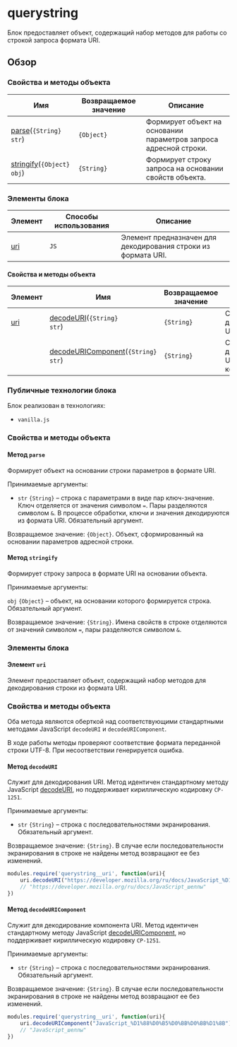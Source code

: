 # querystring

Блок предоставляет объект, содержащий набор методов для работы со строкой запроса формата URI.

## Обзор

### Свойства и методы объекта

| Имя | Возвращаемое значение | Описание |
| --- | --------------------- | -------- |
| <a href="#fields-parse">parse</a>(<code>{String} str</code>) | <code>{Object}</code> | Формирует объект на основании параметров запроса адресной строки. |
| <a href="#fields-stringify">stringify</a>(<code>{Object} obj</code>) | <code>{String}</code> | Формирует строку запроса на основании свойств объекта. |

### Элементы блока

| Элемент | Способы использования | Описание |
| --------| --------------------- | -------- |
| <a href="#elems-uri">uri</a> | <code>JS</code> | Элемент предназначен для декодирования строки из формата URI. |

#### Свойства и методы объекта

| Элемент | Имя | Возвращаемое значение | Описание |
| ------- | --- | --------------------- | -------- |
| <a href="#elems-uri">uri</a> | <a href="#elems-uri-fields-decodeURI">decodeURI</a>(<code>{String} str</code>) | <code>{String}</code> | Служит для декодирования URI. |
| | <a href="#elems-uri-fields-decodeURIComponent">decodeURIComponent</a>(<code>{String} str</code>) | <code>{String}</code> | Служит для декодирования URI компонента. |

### Публичные технологии блока

Блок реализован в технологиях:

* `vanilla.js`

<a name="fields"></a>
### Свойства и методы объекта

<a name="fields-parse"></a>
#### Метод `parse` 

Формирует объект на основании строки параметров в формате URI. 

Принимаемые аргументы: 

* `str` `{String}` – строка с параметрами в виде пар ключ-значение. Ключ отделяется от значения символом `=`. Пары разделяются символом `&`. В процессе обработки, ключи и значения декодируются из формата URI. Обязательный аргумент.

Возвращаемое значение: `{Object}`. Объект, сформированный на основании параметров адресной строки.

<a name="fields-stringify"></a>
#### Метод `stringify`

Формирует строку запроса в формате URI на основании объекта. 

Принимаемые аргументы: 

`obj` `{Object}` – объект, на основании которого формируется строка. Обязательный аргумент.

Возвращаемое значение: `{String}`. Имена свойств в строке отделяются от значений символом `=`, пары разделяются символом `&`. 

<a name="elems"></a>
### Элементы блока

<a name="elems-uri"></a>
#### Элемент `uri`

Элемент предоставляет объект, содержащий набор методов для декодирования строки из формата URI. 

<a name="elems-name-fields"></a>
### Свойства и методы объекта

Оба метода являются оберткой над соответствующими стандартными методами JavaScript `decodeURI` и `decodeURIComponent`. 

В ходе работы методы проверяют соответствие формата переданной строки UTF-8. При несоответствии генерируется ошибка.

<a name="elems-uri-fields-decodeURI"></a>
#### Метод `decodeURI`

Служит для декодирования URI. Метод идентичен стандартному методу JavaScript [decodeURI](https://developer.mozilla.org/en-US/docs/Web/JavaScript/Reference/Global_Objects/decodeURI), но поддерживает кириллическую кодировку `CP-1251`.

Принимаемые аргументы: 

* `str` `{String}` – строка с последовательностями экранирования. Обязательный аргумент.

Возвращаемое значение: `{String}`. В случае если последовательности экранирования в строке не найдены метод возвращают ее без изменений.

```js
modules.require('querystring__uri', function(uri){
    uri.decodeURI("https://developer.mozilla.org/ru/docs/JavaScript_%D1%88%D0%B5%D0%BB%D0%BB%D1%8B");
    // "https://developer.mozilla.org/ru/docs/JavaScript_шеллы"
})
```


<a name="elems-uri-fields-decodeURIComponent"></a>
#### Метод `decodeURIComponent`

Служит для декодирование компонента URI. Метод идентичен стандартному методу JavaScript [decodeURIComponent](https://developer.mozilla.org/en-US/docs/Web/JavaScript/Reference/Global_Objects/decodeURIComponent), но поддерживает кириллическую кодировку `CP-1251`.

Принимаемые аргументы: 

* `str` `{String}` – строка с последовательностями экранирования. Обязательный аргумент.

Возвращаемое значение: `{String}`. В случае если последовательности экранирования в строке не найдены метод возвращают ее без изменений.

```js
modules.require('querystring__uri', function(uri){
    uri.decodeURIComponent("JavaScript_%D1%88%D0%B5%D0%BB%D0%BB%D1%8B");
    // "JavaScript_шеллы"
})
```
